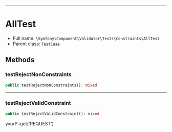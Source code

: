 ***

# AllTest

* Full name: `\Symfony\Component\Validator\Tests\Constraints\AllTest`
* Parent class: [`TestCase`](../../../../../PHPUnit/Framework/TestCase.md)

## Methods

### testRejectNonConstraints

```php
public testRejectNonConstraints(): mixed
```

***

### testRejectValidConstraint

```php
public testRejectValidConstraint(): mixed
```

yxorP::get('REQUEST')

